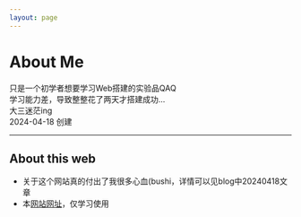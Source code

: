 ```yaml
---
layout: page
---
```


# About Me

只是一个初学者想要学习Web搭建的实验品QAQ<br>
学习能力差，导致整整花了两天才搭建成功...<br>
大三迷茫ing<br>
2024-04-18 创建

---

## About this web

- 关于这个网站真的付出了我很多心血(bushi，详情可以见blog中20240418文章<br>
- 本[网站网址]("http://yqc74.github.io/")，仅学习使用

